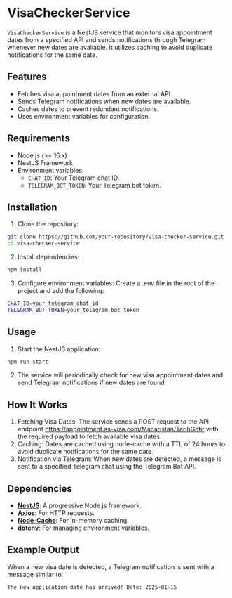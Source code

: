 # VisaCheckerService

`VisaCheckerService` is a NestJS service that monitors visa appointment dates from a specified API and sends notifications through Telegram whenever new dates are available. It utilizes caching to avoid duplicate notifications for the same date.

## Features

- Fetches visa appointment dates from an external API.
- Sends Telegram notifications when new dates are available.
- Caches dates to prevent redundant notifications.
- Uses environment variables for configuration.

## Requirements

- Node.js (>= 16.x)
- NestJS Framework
- Environment variables:
  - `CHAT_ID`: Your Telegram chat ID.
  - `TELEGRAM_BOT_TOKEN`: Your Telegram bot token.

## Installation

1. Clone the repository:

```bash
git clone https://github.com/your-repository/visa-checker-service.git
cd visa-checker-service
```

2. Install dependencies:

```bash
npm install
```

3. Configure environment variables:
   Create a .env file in the root of the project and add the following:

```bash
CHAT_ID=your_telegram_chat_id
TELEGRAM_BOT_TOKEN=your_telegram_bot_token
```

## Usage

1. Start the NestJS application:

```bash
npm run start
```

2. The service will periodically check for new visa appointment dates and send Telegram notifications if new dates are found.

## How It Works

1. Fetching Visa Dates:
   The service sends a POST request to the API endpoint https://appointment.as-visa.com/Macaristan/TarihGetir with the required payload to fetch available visa dates.
2. Caching:
   Dates are cached using node-cache with a TTL of 24 hours to avoid duplicate notifications for the same date.
3. Notification via Telegram:
   When new dates are detected, a message is sent to a specified Telegram chat using the Telegram Bot API.

## Dependencies

- **[NestJS](https://nestjs.com/)**: A progressive Node.js framework.
- **[Axios](https://axios-http.com/)**: For HTTP requests.
- **[Node-Cache](https://www.npmjs.com/package/node-cache)**: For in-memory caching.
- **[dotenv](https://www.npmjs.com/package/dotenv)**: For managing environment variables.

## Example Output

When a new visa date is detected, a Telegram notification is sent with a message similar to:

```bash
The new application date has arrived! Date: 2025-01-15
```
